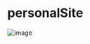 ﻿# personalSite


![image](https://github.com/user-attachments/assets/af47f293-d1f2-43ca-bce5-8585df5f058f)
